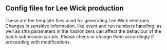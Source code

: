 ## Config files for Lee Wick production

These are the template files used for generating Lee Wick electrons.  Changes in sensitive information, like event and run numbers handling, as well as slha parameters in the hadronizers can affect the behaviour of the batch submission scripts.  Please check or change them accordingly if proceeding with modifications.
